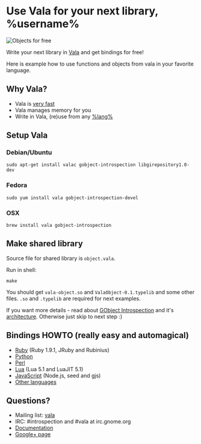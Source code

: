 # Use Vala for your next library, %username%

![Objects for free](https://github.com/antono/vala-object/raw/master/objects.jpg)

Write your next library in [Vala][Vala] and get bindings for free!

Here is example how to use functions and objects from vala
in your favorite language.

## Why Vala?

 - Vala is [very fast][VBench]
 - Vala manages memory for you
 - Write in Vala, (re)use from any
   [%lang%](https://live.gnome.org/GObjectIntrospection/Users)

## Setup Vala

### Debian/Ubuntu

    sudo apt-get install valac gobject-introspection libgirepository1.0-dev

### Fedora

    sudo yum install vala gobject-introspection-devel

### OSX

    brew install vala gobject-introspection

## Make shared library

Source file for shared library is `object.vala`.

Run in shell:

    make

You should get `vala-object.so` and `ValaObject-0.1.typelib` and
some other files. `.so` and `.typelib` are required for next examples.

If you want more details - read about
[GObject Introspection](https://live.gnome.org/GObjectIntrospection/) and it's
[architecture](https://live.gnome.org/GObjectIntrospection/Architecture).
Otherwise just skip to next step :)

## Bindings HOWTO (really easy and automagical)

 - [Ruby](vala-object/tree/master/langs/ruby/README.md) (Ruby 1.9.1, JRuby and Rubinius)
 - [Python](vala-object/tree/master/langs/python/README.md)
 - [Perl](vala-object/tree/master/langs/perl/README.md)
 - [Lua](vala-object/tree/master/langs/lua/README.md) (Lua 5.1 and LuaJIT 5.1)
 - [JavaScript](vala-object/tree/master/langs/javascript/README.md) (Node.js, seed and gjs)
 - [Other languages](https://live.gnome.org/GObjectIntrospection/Users)

## Questions?

 - Mailing list: [vala](https://mail.gnome.org/mailman/listinfo/vala-list)
 - IRC: #introspection and #vala at irc.gnome.org
 - [Documentation](https://live.gnome.org/Vala/Documentation)
 - [Google+ page](https://plus.google.com/115393489934129239313/posts)

[Vala]: https://live.gnome.org/Vala/
[VBench]: http://code.google.com/p/vala-benchmarks/wiki/BenchResults

